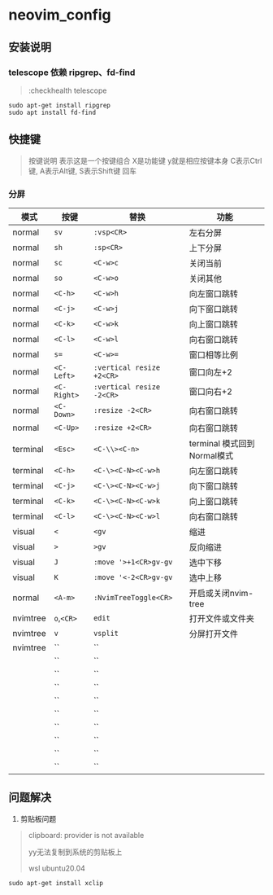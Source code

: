 # neovim_config

## 安装说明
### telescope 依赖 ripgrep、fd-find
> :checkhealth telescope
```
sudo apt-get install ripgrep
sudo apt install fd-find
```

## 快捷键
> 按键说明
> <X-y> 表示这是一个按键组合 X是功能键   y就是相应按键本身
> C表示Ctrl键, A表示Alt键, S表示Shift键
> <CR> 回车

### 分屏

|模式|按键|替换|功能|
|-|-|-|-|
|normal|`sv`|`:vsp<CR>`|左右分屏|
|normal|`sh`|`:sp<CR>`|上下分屏|
|normal|`sc`|`<C-w>c`|关闭当前|
|normal|`so`|`<C-w>o`|关闭其他|
|normal|`<C-h>`|`<C-w>h`|向左窗口跳转|
|normal|`<C-j>`|`<C-w>j`|向下窗口跳转|
|normal|`<C-k>`|`<C-w>k`|向上窗口跳转|
|normal|`<C-l>`|`<C-w>l`|向右窗口跳转|
|normal|`s=`|`<C-w>=`|窗口相等比例|
|normal|`<C-Left>`|`:vertical resize +2<CR>`|窗口向左+2|
|normal|`<C-Right>`|`:vertical resize -2<CR>`|窗口向右+2|
|normal|`<C-Down>`|`:resize -2<CR>`|向右窗口跳转|
|normal|`<C-Up>`|`:resize +2<CR>`|向右窗口跳转|
|terminal|`<Esc>`|`<C-\\><C-n>`|terminal 模式回到Normal模式|
|terminal|`<C-h>`|`<C-\><C-N><C-w>h`|向左窗口跳转|
|terminal|`<C-j>`|`<C-\><C-N><C-w>j`|向下窗口跳转|
|terminal|`<C-k>`|`<C-\><C-N><C-w>k`|向上窗口跳转|
|terminal|`<C-l>`|`<C-\><C-N><C-w>l`|向右窗口跳转|
|visual|`<`|`<gv`|缩进|
|visual|`>`|`>gv`|反向缩进|
|visual|`J`|`:move '>+1<CR>gv-gv`|选中下移|
|visual|`K`|`:move '<-2<CR>gv-gv`|选中上移|
|normal|`<A-m>`|`:NvimTreeToggle<CR>`|开启或关闭nvim-tree|
|nvimtree|`o`,`<CR>`|`edit`|打开文件或文件夹|
|nvimtree|`v`|`vsplit`|分屏打开文件|
|nvimtree|``|``||
||``|``||
||``|``||
||``|``||
||``|``||
||``|``||
||``|``||
||``|``||
||``|``||
||``|``||

## 问题解决

1. 剪贴板问题
> clipboard: provider is not available 
> 
> yy无法复制到系统的剪贴板上
> 
> wsl ubuntu20.04

```
sudo apt-get install xclip
```